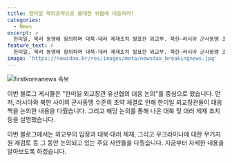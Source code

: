 ```yaml
---
title: 한미일 북러조약으로 중대한 위협에 대응하라!
categories:
  - News
excerpt: >
  한미일, 북러 동맹에 항의하며 대북·대러 제재조치 발표한 외교부. 북한-러시아 군사동맹 조약에 대해 중대한 위협으로 격하한 후 유엔 제재 위반 경고. 미일 외교장관과 북러 동맹 대응 협의. 대북 독자제재와 러시아 수출통제 추가 지정 발표 및 우크라이나 무기지원 재검토 등 대응방안 설명.
feature_text: >
  한미일, 북러 동맹에 항의하며 대북·대러 제재조치 발표한 외교부. 북한-러시아 군사동맹 조약에 대해 중대한 위협으로 격하한 후 유엔 제재 위반 경고. 미일 외교장관과 북러 동맹 대응 협의. 대북 독자제재와 러시아 수출통제 추가 지정 발표 및 우크라이나 무기지원 재검토 등 대응방안 설명.
image: 'https://newsdao.kr/res/images/meta/newsdao_breakingnews.jpg'
---
```


<p><img src="https://newsdao.kr/res/images/meta/newsdao_breakingnews.jpg" alt="firstkoreanews 속보" /></p>

<p>이번 블로그 게시물은 "한미일 외교장관 유선협의 대응 논의"를 중심으로 했습니다. 먼저, 러시아와 북한 사이의 군사동맹 수준의 조약 체결로 인해 한미일 외교장관들이 대응책을 논의한 내용을 다뤘습니다. 그리고 해당 논의를 통해 나온 대북 및 대러 제재 조치 등을 설명했습니다.</p>

<p>이번 블로그에서는 외교부의 입장과 대북·대러 제재, 그리고 우크라이나에 대한 무기지원 재검토 등 그 동안 논의되고 있는 주요 사안들을 다뤘습니다. 지금부터 자세한 내용을 알아보도록 하겠습니다.</p>

